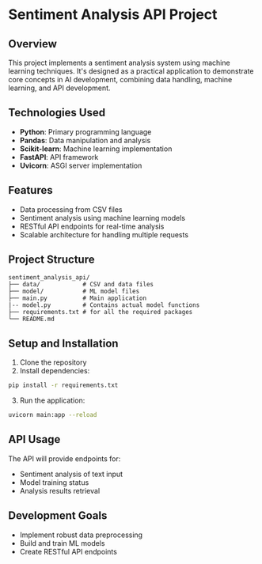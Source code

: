 # Sentiment Analysis API Project

## Overview
This project implements a sentiment analysis system using machine learning techniques. It's designed as a practical application to demonstrate core concepts in AI development, combining data handling, machine learning, and API development.

## Technologies Used
- **Python**: Primary programming language
- **Pandas**: Data manipulation and analysis
- **Scikit-learn**: Machine learning implementation
- **FastAPI**: API framework
- **Uvicorn**: ASGI server implementation

## Features
- Data processing from CSV files
- Sentiment analysis using machine learning models
- RESTful API endpoints for real-time analysis
- Scalable architecture for handling multiple requests

## Project Structure
```
sentiment_analysis_api/
├── data/            # CSV and data files
├── model/           # ML model files
├── main.py          # Main application
|-- model.py         # Contains actual model functions
├── requirements.txt # for all the required packages
└── README.md
```

## Setup and Installation
1. Clone the repository
2. Install dependencies:
```bash
pip install -r requirements.txt
```
3. Run the application:
```bash
uvicorn main:app --reload
```

## API Usage
The API will provide endpoints for:
- Sentiment analysis of text input
- Model training status
- Analysis results retrieval

## Development Goals
- Implement robust data preprocessing
- Build and train ML models
- Create RESTful API endpoints
